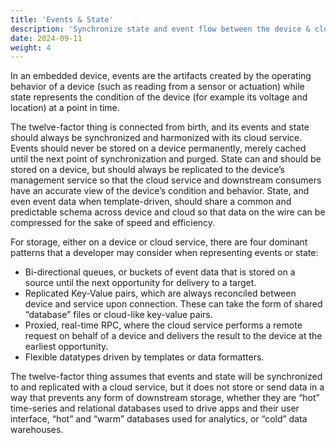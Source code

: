```yaml
---
title: 'Events & State'
description: 'Synchronize state and event flow between the device & cloud.'
date: 2024-09-11
weight: 4
---
```


In an embedded device, events are the artifacts created by the operating behavior of a device (such as reading from a sensor or actuation) while state represents the condition of the device (for example its voltage and location) at a point in time.

The twelve-factor thing is connected from birth, and its events and state should always be synchronized and harmonized with its cloud service. Events should never be stored on a device permanently, merely cached until the next point of synchronization and purged. State can and should be stored on a device, but should always be replicated to the device’s management service so that the cloud service and downstream consumers have an accurate view of the device’s condition and behavior. State, and even event data when template-driven, should share a common and predictable schema across device and cloud so that data on the wire can be compressed for the sake of speed and efficiency.

For storage, either on a device or cloud service, there are four dominant patterns that a developer may consider when representing events or state:

- Bi-directional queues, or buckets of event data that is stored on a source until the next opportunity for delivery to a target.
- Replicated Key-Value pairs, which are always reconciled between device and service upon connection. These can take the form of shared “database” files or cloud-like key-value pairs.
- Proxied, real-time RPC, where the cloud service performs a remote request on behalf of a device and delivers the result to the device at the earliest opportunity.
- Flexible datatypes driven by templates or data formatters.

The twelve-factor thing assumes that events and state will be synchronized to and replicated with a cloud service, but it does not store or send data in a way that prevents any form of downstream storage, whether they are “hot” time-series and relational databases used to drive apps and their user interface, “hot” and “warm” databases used for analytics, or “cold” data warehouses.